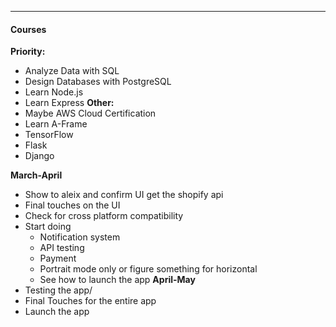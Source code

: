 ***
#### Courses
**Priority:**
* Analyze Data with SQL
* Design Databases with PostgreSQL
* Learn Node.js
* Learn Express
**Other:** 
* Maybe AWS Cloud Certification
* Learn A-Frame
* TensorFlow
* Flask
* Django

**March-April**
* Show to aleix and confirm UI get the shopify api
* Final touches on the UI 
* Check for cross platform compatibility
* Start doing
	* Notification system
	* API testing
	* Payment
	* Portrait mode only or figure something for horizontal
	* See how to launch the app
**April-May**
* Testing the app/
* Final Touches for the entire app
* Launch the app
